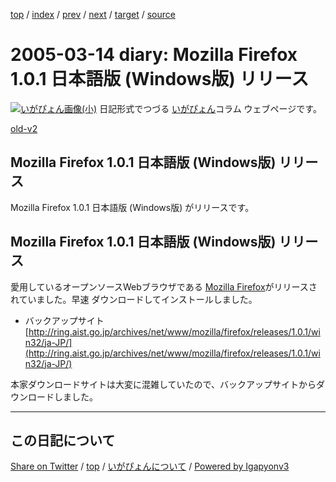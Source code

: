 [top](../index.html) 
 / [index](index.html) 
 / [prev](ig050312.html) 
 / [next](ig050315.html) 
 / [target](https://igapyon.github.io/diary/2005/ig050314.html) 
 / [source](https://github.com/igapyon/diary/blob/gh-pages/2005/ig050314.src.md) 

2005-03-14 diary: Mozilla Firefox 1.0.1 日本語版 (Windows版) リリース
=====================================================================================================
[![いがぴょん画像(小)](https://igapyon.github.io/diary/images/iga200306s.jpg "いがぴょん")](https://igapyon.github.io/diary/memo/memoigapyon.html) 日記形式でつづる [いがぴょん](https://igapyon.github.io/diary/memo/memoigapyon.html)コラム ウェブページです。

[old-v2](ig050314-orig.html)

## Mozilla Firefox 1.0.1 日本語版 (Windows版) リリース

Mozilla Firefox 1.0.1 日本語版 (Windows版) がリリースです。


## Mozilla Firefox 1.0.1 日本語版 (Windows版) リリース

愛用しているオープンソースWebブラウザである [Mozilla Firefox](http://www.igapyon.jp/igapyon/diary/keyword/firefox.html)がリリースされていました。早速 ダウンロードしてインストールしました。

* バックアップサイト
  [http://ring.aist.go.jp/archives/net/www/mozilla/firefox/releases/1.0.1/win32/ja-JP/](http://ring.aist.go.jp/archives/net/www/mozilla/firefox/releases/1.0.1/win32/ja-JP/)

本家ダウンロードサイトは大変に混雑していたので、バックアップサイトからダウンロードしました。


----------------------------------------------------------------------------------------------------

## この日記について

[Share on Twitter](https://twitter.com/intent/tweet?hashtags=igapyon%2Cdiary%2C%E3%81%84%E3%81%8C%E3%81%B4%E3%82%87%E3%82%93&text=Mozilla+Firefox+1.0.1+%E6%97%A5%E6%9C%AC%E8%AA%9E%E7%89%88+%28Windows%E7%89%88%29+%E3%83%AA%E3%83%AA%E3%83%BC%E3%82%B9&url=https%3A%2F%2Figapyon.github.io%2Fdiary%2F2005%2Fig050314.html) / [top](../index.html) / [いがぴょんについて](https://igapyon.github.io/diary/memo/memoigapyon.html) / [Powered by Igapyonv3](https://github.com/igapyon/igapyonv3)
